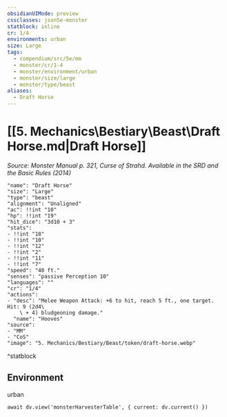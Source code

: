 ```yaml
---
obsidianUIMode: preview
cssclasses: json5e-monster
statblock: inline
cr: 1/4
environments: urban
size: Large
tags:
  - compendium/src/5e/mm
  - monster/cr/1-4
  - monster/environment/urban
  - monster/size/large
  - monster/type/beast
aliases:
  - Draft Horse
---
```

# [[5. Mechanics\Bestiary\Beast\Draft Horse.md|Draft Horse]]
*Source: Monster Manual p. 321, Curse of Strahd. Available in the <span title='Systems Reference Document (5.1)'>SRD</span> and the Basic Rules (2014)*

```statblock
"name": "Draft Horse"
"size": "Large"
"type": "beast"
"alignment": "Unaligned"
"ac": !!int "10"
"hp": !!int "19"
"hit_dice": "3d10 + 3"
"stats":
- !!int "18"
- !!int "10"
- !!int "12"
- !!int "2"
- !!int "11"
- !!int "7"
"speed": "40 ft."
"senses": "passive Perception 10"
"languages": ""
"cr": "1/4"
"actions":
- "desc": "Melee Weapon Attack: +6 to hit, reach 5 ft., one target. Hit: 9 (2d4\
    \ + 4) bludgeoning damage."
  "name": "Hooves"
"source":
- "MM"
- "CoS"
"image": "5. Mechanics/Bestiary/Beast/token/draft-horse.webp"
```
^statblock

## Environment

urban

```dataviewjs
await dv.view('monsterHarvesterTable', { current: dv.current() })
```
